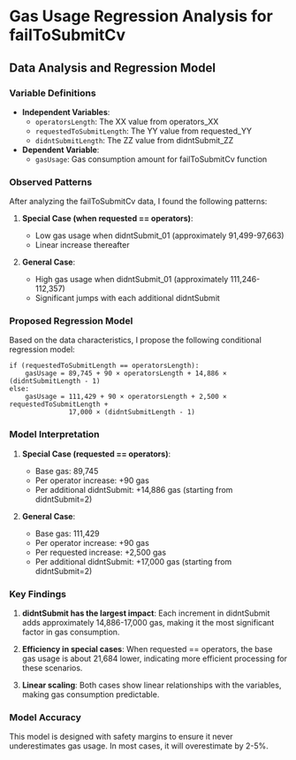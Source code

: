 # Gas Usage Regression Analysis for failToSubmitCv

## Data Analysis and Regression Model

### Variable Definitions

- **Independent Variables**:
  - `operatorsLength`: The XX value from operators_XX
  - `requestedToSubmitLength`: The YY value from requested_YY
  - `didntSubmitLength`: The ZZ value from didntSubmit_ZZ
- **Dependent Variable**:
  - `gasUsage`: Gas consumption amount for failToSubmitCv function

### Observed Patterns

After analyzing the failToSubmitCv data, I found the following patterns:

1. **Special Case (when requested == operators)**:

   - Low gas usage when didntSubmit_01 (approximately 91,499-97,663)
   - Linear increase thereafter

2. **General Case**:
   - High gas usage when didntSubmit_01 (approximately 111,246-112,357)
   - Significant jumps with each additional didntSubmit

### Proposed Regression Model

Based on the data characteristics, I propose the following conditional regression model:

```
if (requestedToSubmitLength == operatorsLength):
    gasUsage = 89,745 + 90 × operatorsLength + 14,886 × (didntSubmitLength - 1)
else:
    gasUsage = 111,429 + 90 × operatorsLength + 2,500 × requestedToSubmitLength +
               17,000 × (didntSubmitLength - 1)
```

### Model Interpretation

1. **Special Case (requested == operators)**:

   - Base gas: 89,745
   - Per operator increase: +90 gas
   - Per additional didntSubmit: +14,886 gas (starting from didntSubmit=2)

2. **General Case**:
   - Base gas: 111,429
   - Per operator increase: +90 gas
   - Per requested increase: +2,500 gas
   - Per additional didntSubmit: +17,000 gas (starting from didntSubmit=2)

### Key Findings

1. **didntSubmit has the largest impact**: Each increment in didntSubmit adds approximately 14,886-17,000 gas, making it the most significant factor in gas consumption.

2. **Efficiency in special cases**: When requested == operators, the base gas usage is about 21,684 lower, indicating more efficient processing for these scenarios.

3. **Linear scaling**: Both cases show linear relationships with the variables, making gas consumption predictable.

### Model Accuracy

This model is designed with safety margins to ensure it never underestimates gas usage. In most cases, it will overestimate by 2-5%.
